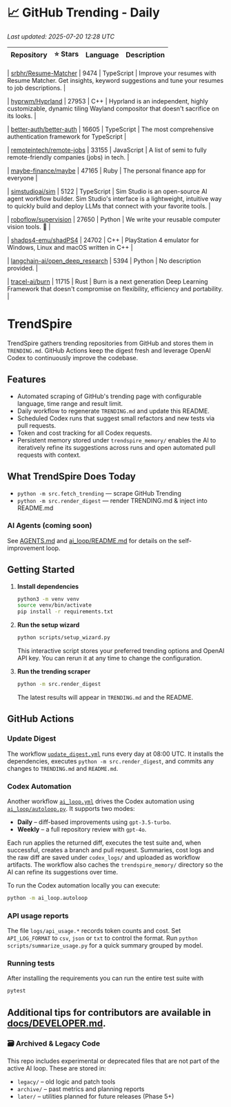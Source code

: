 <!-- TRENDING_START -->
# 📈 GitHub Trending - Daily

_Last updated: 2025-07-20 12:28 UTC_

| Repository | ⭐ Stars | Language | Description |
|------------|--------:|----------|-------------|

| [srbhr/Resume-Matcher](https://github.com/srbhr/Resume-Matcher) | 9474 | TypeScript | Improve your resumes with Resume Matcher. Get insights, keyword suggestions and tune your resumes to job descriptions. |

| [hyprwm/Hyprland](https://github.com/hyprwm/Hyprland) | 27953 | C++ | Hyprland is an independent, highly customizable, dynamic tiling Wayland compositor that doesn't sacrifice on its looks. |

| [better-auth/better-auth](https://github.com/better-auth/better-auth) | 16605 | TypeScript | The most comprehensive authentication framework for TypeScript |

| [remoteintech/remote-jobs](https://github.com/remoteintech/remote-jobs) | 33155 | JavaScript | A list of semi to fully remote-friendly companies (jobs) in tech. |

| [maybe-finance/maybe](https://github.com/maybe-finance/maybe) | 47165 | Ruby | The personal finance app for everyone |

| [simstudioai/sim](https://github.com/simstudioai/sim) | 5122 | TypeScript | Sim Studio is an open-source AI agent workflow builder. Sim Studio's interface is a lightweight, intuitive way to quickly build and deploy LLMs that connect with your favorite tools. |

| [roboflow/supervision](https://github.com/roboflow/supervision) | 27650 | Python | We write your reusable computer vision tools. 💜 |

| [shadps4-emu/shadPS4](https://github.com/shadps4-emu/shadPS4) | 24702 | C++ | PlayStation 4 emulator for Windows, Linux and macOS written in C++ |

| [langchain-ai/open_deep_research](https://github.com/langchain-ai/open_deep_research) | 5394 | Python | No description provided. |

| [tracel-ai/burn](https://github.com/tracel-ai/burn) | 11715 | Rust | Burn is a next generation Deep Learning Framework that doesn't compromise on flexibility, efficiency and portability. |
<!-- TRENDING_END -->

# TrendSpire

TrendSpire gathers trending repositories from GitHub and stores them in `TRENDING.md`. GitHub Actions keep the digest fresh and leverage OpenAI Codex to continuously improve the codebase.

## Features

- Automated scraping of GitHub's trending page with configurable language, time range and result limit.
- Daily workflow to regenerate `TRENDING.md` and update this README.
- Scheduled Codex runs that suggest small refactors and new tests via pull requests.
- Token and cost tracking for all Codex requests.
- Persistent memory stored under `trendspire_memory/` enables the AI to
  iteratively refine its suggestions across runs and open automated pull
  requests with context.

## What TrendSpire Does Today

- `python -m src.fetch_trending` — scrape GitHub Trending
- `python -m src.render_digest` — render TRENDING.md & inject into README.md

### AI Agents (coming soon)
See [AGENTS.md](./AGENTS.md) and [ai_loop/README.md](./ai_loop/README.md) for details on the self-improvement loop.

## Getting Started

1. **Install dependencies**
   ```bash
   python3 -m venv venv
   source venv/bin/activate
   pip install -r requirements.txt
   ```

2. **Run the setup wizard**
   ```bash
   python scripts/setup_wizard.py
   ```
   This interactive script stores your preferred trending options and OpenAI API key.
   You can rerun it at any time to change the configuration.

3. **Run the trending scraper**
   ```bash
   python -m src.render_digest
   ```
   The latest results will appear in `TRENDING.md` and the README.


## GitHub Actions

### Update Digest

The workflow [`update_digest.yml`](.github/workflows/update_digest.yml) runs every day at 08:00 UTC. It installs the dependencies, executes `python -m src.render_digest`, and commits any changes to `TRENDING.md` and `README.md`.

### Codex Automation

Another workflow [`ai_loop.yml`](.github/workflows/ai_loop.yml) drives the Codex automation using [`ai_loop/autoloop.py`](ai_loop/autoloop.py). It supports two modes:

- **Daily** – diff-based improvements using `gpt-3.5-turbo`.
- **Weekly** – a full repository review with `gpt-4o`.

Each run applies the returned diff, executes the test suite and, when successful, creates a branch and pull request. Summaries, cost logs and the raw diff are saved under `codex_logs/` and uploaded as workflow artifacts. The workflow also caches the `trendspire_memory/` directory so the AI can refine its suggestions over time.

To run the Codex automation locally you can execute:

```bash
python -m ai_loop.autoloop
```

### API usage reports

The file `logs/api_usage.*` records token counts and cost. Set `API_LOG_FORMAT`
to `csv`, `json` or `txt` to control the format. Run `python
scripts/summarize_usage.py` for a quick summary grouped by model.

### Running tests

After installing the requirements you can run the entire test suite with

```bash
pytest
```

Additional tips for contributors are available in
[docs/DEVELOPER.md](docs/DEVELOPER.md).
---

### 🗃 Archived & Legacy Code

This repo includes experimental or deprecated files that are not part of the active AI loop. These are stored in:

- `legacy/` – old logic and patch tools
- `archive/` – past metrics and planning reports
- `later/` – utilities planned for future releases (Phase 5+)

